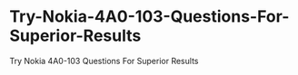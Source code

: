 # Try-Nokia-4A0-103-Questions-For-Superior-Results
Try Nokia 4A0-103 Questions For Superior Results
